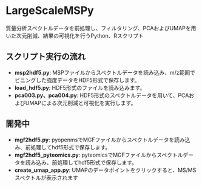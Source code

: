# LargeScaleMSPy

質量分析スペクトルデータを前処理し、フィルタリング、PCAおよびUMAPを用いた次元削減、結果の可視化を行うPython、Rスクリプト

## スクリプト実行の流れ
- **msp2hdf5.py**: MSPファイルからスペクトルデータを読み込み、m/z範囲でビニングした強度データをHDF5形式で保存します。
- **load_hdf5.py**: HDF5形式のファイルを読み込みます。
- **pca003.py、pca004.py**: HDF5形式のスペクトルデータを用いて、PCAおよびUMAPによる次元削減と可視化を実行します。
 
## 開発中
- **mgf2hdf5.py**: pyopenmsでMGFファイルからスペクトルデータを読み込み、前処理してhdf5形式で保存します。
- **mgf2hdf5_pyteomics.py**: pyteomicsでMGFファイルからスペクトルデータを読み込み、前処理してhdf5形式で保存します。
- **create_umap_app.py**: UMAPのデータポイントをクリックすると、MS/MSスペクトルが表示されます
